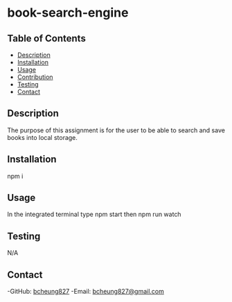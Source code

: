 # book-search-engine

## Table of Contents
  - [Description](#description)
  - [Installation](#installation)
  - [Usage](#usage)
  - [Contribution](#contribution)
  - [Testing](#testing)
  - [Contact](#contact)

  ## Description
  The purpose of this assignment is for the user to be able to search and save books into local storage.
  
  ## Installation
  npm i
  
  ## Usage
  In the integrated terminal type npm start then npm run watch

 
  ## Testing
  N/A
  
  ## Contact
  -GitHub: [bcheung827](https://github.com/bcheung827)
  -Email: bcheung827@gmail.com